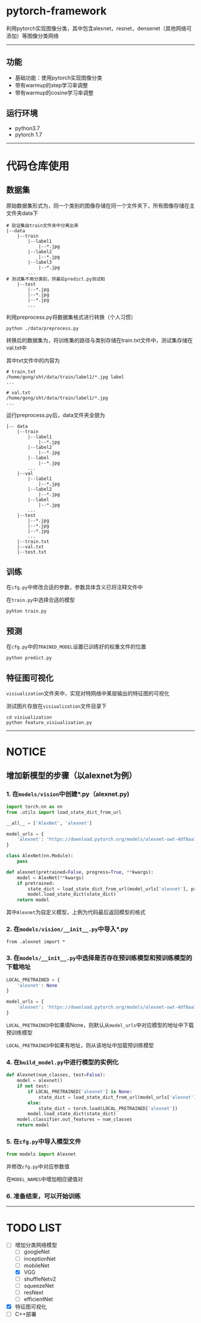 # pytorch-framework
利用pytorch实现图像分类，其中包含alexnet，resnet，densenet（其他网络可添加）等图像分类网络

---

## 功能
* 基础功能：使用pytorch实现图像分类
* 带有warmup的step学习率调整
* 带有warmup的cosine学习率调整

## 运行环境
* python3.7
* pytorch 1.7

---

# 代码仓库使用

## 数据集

原始数据集形式为，同一个类别的图像存储在同一个文件夹下，所有图像存储在主文件夹data下

```text
# 验证集由train文件夹中分离出来
|--data
    |--train
        |--label1
            |--*.jpg
        |--label2
            |--*.jpg
        |--label3
            |--*.jpg
        ...
# 测试集不用分类别，供最后predict.py测试和
    |--test
        |--*.jpg
        |--*.jpg
        |--*.jpg
        ...
```
利用preprocess.py将数据集格式进行转换（个人习惯）
```shell
python ./data/preprocess.py
```
转换后的数据集为，将训练集的路径与类别存储在train.txt文件中，测试集存储在val.txt中

其中txt文件中的内容为
```text
# train.txt
/home/gong/sht/data/train/label1/*.jpg label
...

# val.txt
/home/gong/sht/data/train/label1/*.jpg
...
```

运行preprocess.py后，data文件夹全貌为
```text
|-- data
    |--train
        |--label1
            |--*.jpg
        |--label2
            |--*.jpg
        |--label    
            |--*.jpg
        ...
    |--val
        |--label1
            |--*.jpg
        |--label2
            |--*.jpg
        |--label    
            |--*.jpg
        ...
    |--test
        |--*.jpg
        |--*.jpg
        |--*.jpg
        ...
    |--train.txt
    |--val.txt
    |--test.txt
```

## 训练
在`cfg.py`中修改合适的参数，参数具体含义已将注释文件中

在`train.py`中选择合适的模型

```shell
pyhton train.py
```

## 预测
在`cfg.py`中的`TRAINED_MODEL`设置已训练好的权重文件的位置

```shell
python predict.py
```

## 特征图可视化

`visiualization`文件夹中，实现对特网络中某层输出的特征图的可视化

测试图片存放在`visiualization`文件目录下

```shell
cd visiualization
python feature_visiualization.py
```


---

# NOTICE
## 增加新模型的步骤（以alexnet为例）
### 1. 在`models/vision`中创建*.py（alexnet.py)
```python
import torch.nn as nn
from .utils import load_state_dict_from_url

__all__ = ['AlexNet', 'alexnet']

model_urls = {
    'alexnet': 'https://download.pytorch.org/models/alexnet-owt-4df8aa71.pth',
}

class AlexNet(nn.Module):
    pass

def alexnet(pretrained=False, progress=True, **kwargs):
    model = AlexNet(**kwargs)
    if pretrained:
        state_dict = load_state_dict_from_url(model_urls['alexnet'], progress=progress)
        model.load_state_dict(state_dict)
    return model
```
其中`Alexnet`为自定义模型，上例为代码最后返回模型的格式
### 2. 在`models/vision/__init__.py`中导入*.py
```
from .alexnet import *
```
### 3. 在`models/__init__.py`中选择是否存在预训练模型和预训练模型的下载地址
```python
LOCAL_PRETRAINED = {
    'alexnet': None
}

model_urls = {
    'alexnet': 'https://download.pytorch.org/models/alexnet-owt-4df8aa71.pth'
}
```
`LOCAL_PRETRAINED`中如果填None，则默认从`model_urls`中对应模型的地址中下载预训练模型

`LOCAL_PRETRAINED`中如果有地址，则从该地址中加载预训练模型
### 4. 在`build_model.py`中进行模型的实例化
```python
def Alexnet(num_classes, test=False):
    model = alexnet()
    if not test:
        if LOCAL_PRETRAINED['alexnet'] is None:
            state_dict = load_state_dict_from_url(model_urls['alexnet'], progress=True)
        else:
            state_dict = torch.load(LOCAL_PRETRAINED['alexnet'])
        model.load_state_dict(state_dict)
    model.classifier.out_features = num_classes
    return model
```
### 5. 在`cfg.py`中导入模型文件
```python
from models import Alexnet
```
并修改`cfg.py`中对应参数值

在`MODEL_NAMES`中增加相应键值对
### 6. 准备结束，可以开始训练

---

# TODO LIST
- [ ] 增加分类网络模型
    - [ ] googleNet
    - [ ] inceptionNet
    - [ ] mobileNet
    - [x] VGG
    - [ ] shuffleNetv2
    - [ ] squeezeNet
    - [ ] resNext
    - [ ] efficientNet
    
- [x] 特征图可视化
- [ ] C++部署

